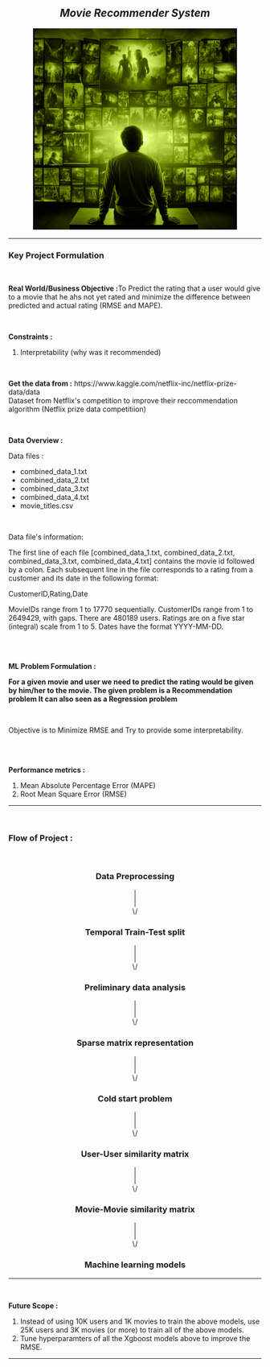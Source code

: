 <h2 align= "center"><em>Movie Recommender System</em></h2>

<div align="center">
  <img height="400" src="https://github.com/shreyjain99/Movie-Recommender-System/blob/main/src%20files/cover%20image.png"/>
</div>

<hr width="100%" size="2">

<h3 align= "left"> <b> Key Project Formulation </b> </h3>

<br>

<p>
<strong>Real World/Business Objective :</strong>To Predict the rating that a user would give to a movie that he ahs not yet rated and minimize the difference between predicted and actual rating (RMSE and MAPE).
</p>

<br>

<p>
<strong>Constraints :</strong>
</p>
<ol>
<li>Interpretability (why was it recommended)</li>
</ol>

<br>

<p>
<strong>Get the data from :</strong> https://www.kaggle.com/netflix-inc/netflix-prize-data/data
<br> Dataset from Netflix's competition to improve their reccommendation algorithm (Netflix prize data competitiion)
</p>

<br>

<p>
<strong>Data Overview :</strong>
<br>
<p> Data files : 
<ul> 
<li> combined_data_1.txt </li>
<li> combined_data_2.txt </li>
<li> combined_data_3.txt </li>
<li> combined_data_4.txt </li>
<li> movie_titles.csv </li>
</ul>
</p>
<br>
<p>
    Data file's information:
</p>
<p>  

The first line of each file [combined_data_1.txt, combined_data_2.txt, combined_data_3.txt, combined_data_4.txt] contains the movie id followed by a colon. Each subsequent line in the file corresponds to a rating from a customer and its date in the following format:

CustomerID,Rating,Date

MovieIDs range from 1 to 17770 sequentially.
CustomerIDs range from 1 to 2649429, with gaps. There are 480189 users.
Ratings are on a five star (integral) scale from 1 to 5.
Dates have the format YYYY-MM-DD.
</p>

<br>

<br />


<p>
<strong>ML Problem Formulation :</strong>
</p>
<p> <strong>For a given movie and user we need to predict the rating would be given by him/her to the movie. 
The given problem is a Recommendation problem 
It can also seen as a Regression problem </strong> </p>
<br>
<p>Objective is to Minimize RMSE and Try to provide some interpretability.</p>

<br>
<br>

<p>
<strong>Performance metrics :</strong>
</p>
<ol>
<li>Mean Absolute Percentage Error (MAPE)</li>
<li>Root Mean Square Error (RMSE)</li>
</ol>

<hr width="100%" size="2">

<br>

<body>

  <h3>Flow of Project : </h3>
  
  <br>

  <h3 align= "center"><strong>Data Preprocessing</strong></h3>
  
  <div align= "center">|</div>
  <div align= "center">|</div>
  <div align= "center">\/</div>

  <h3 align= "center"><strong>Temporal Train-Test split </strong></h3>

  <div align= "center">|</div>
  <div align= "center">|</div>
  <div align= "center">\/</div>

  <h3 align= "center">Preliminary data analysis</h3>
  
  <div align= "center">|</div>
  <div align= "center">|</div>
  <div align= "center">\/</div>
  

  <h3 align= "center">Sparse matrix representation</h3>
  

  <div align= "center">|</div>
  <div align= "center">|</div>
  <div align= "center">\/</div>

  <h3 align= "center">Cold start problem</h3>

  <div align= "center">|</div>
  <div align= "center">|</div>
  <div align= "center">\/</div>

  <h3 align= "center">User-User similarity matrix</h3>
  
  <div align= "center">|</div>
  <div align= "center">|</div>
  <div align= "center">\/</div>  
  
  <h3 align= "center">Movie-Movie similarity matrix</h3>

  <div align= "center">|</div>
  <div align= "center">|</div>
  <div align= "center">\/</div>

  <h3 align= "center">Machine learning models</h3>


  
</body>

<hr width="100%" size="2">


<br>

<p>
<strong>Future Scope :</strong>
</p>
<ol>
<li>Instead of using 10K users and 1K movies to train the above models, use 25K users and 3K movies (or more) to train all of the above models.</li>
<li>Tune hyperparamters of all the Xgboost models above to improve the RMSE.</li>
</ol>

<hr width="100%" size="2">
